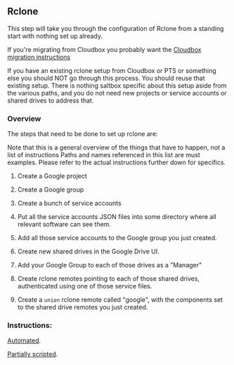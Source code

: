 ## Rclone
This step will take you through the configuration of Rclone from a standing start with nothing set up already.

If you're migrating from Cloudbox you probably want the [Cloudbox migration instructions](https://docs.saltbox.dev/reference/guides/cloudbox/)

If you have an existing rclone setup from Cloudbox or PTS or something else you should NOT go through this process.  You should reuse that existing setup.  There is nothing saltbox specific about this setup aside from the various paths, and you do not need new projects or service accounts or shared drives to address that.

### Overview

The steps that need to be done to set up rclone are:

Note that this is a general overview of the things that have to happen, not a list of instructions  Paths and names referenced in this list are must examples.  Please refer to the actual instructions further down for specifics.

1. Create a Google project

1. Create a Google group

1. Create a bunch of service accounts

1. Put all the service accounts JSON files into some directory where all relevant software can see them.

1. Add all those service accounts to the Google group you just created.

2. Create new shared drives in the Google Drive UI.

3. Add your Google Group to each of those drives as a "Manager"

4. Create rclone remotes pointing to each of those shared drives, authenticated using one of those service files.

5. Create a `union` rclone remote called "google", with the components set to the shared drive remotes you just created.

### Instructions:

[Automated](rclone-auto).

[Partially scripted](rclone-manual).
